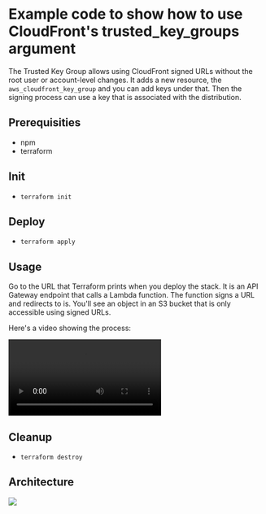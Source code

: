 # Example code to show how to use CloudFront's trusted_key_groups argument

The Trusted Key Group allows using CloudFront signed URLs without the root user or account-level changes. It adds a new resource, the ```aws_cloudfront_key_group```
and you can add keys under that. Then the signing process can use a key that is associated with the distribution.

## Prerequisities

* npm
* terraform

## Init

* ```terraform init```

## Deploy

* ```terraform apply```

## Usage

Go to the URL that Terraform prints when you deploy the stack. It is an API Gateway endpoint that calls a Lambda function. The function signs a URL and redirects
to is. You'll see an object in an S3 bucket that is only accessible using signed URLs.

Here's a video showing the process:

![](key_group_example_usage.mp4)

## Cleanup

* ```terraform destroy```

## Architecture

![](diagram.svg)
